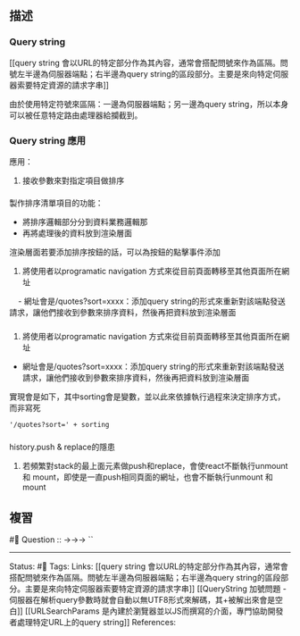 ## 描述



### Query string
[[query string 會以URL的特定部分作為其內容，通常會搭配問號來作為區隔。問號左半邊為伺服器端點；右半邊為query string的區段部分。主要是來向特定伺服器索要特定資源的請求字串]]

由於使用特定符號來區隔：一邊為伺服器端點；另一邊為query string，所以本身可以被任意特定路由處理器給攔截到。


### Query string 應用

應用：

1. 接收參數來對指定項目做排序


####
製作排序清單項目的功能：
- 將排序邏輯部分分到資料業務邏輯那
- 再將處理後的資料放到渲染層面

  
渲染層面若要添加排序按鈕的話，可以為按鈕的點擊事件添加

1. 將使用者以programatic navigation 方式來從目前頁面轉移至其他頁面所在網址

    - 網址會是/quotes?sort=xxxx：添加query string的形式來重新對該端點發送請求，讓他們接收到參數來排序資料，然後再把資料放到渲染層面




###

1. 將使用者以programatic navigation 方式來從目前頁面轉移至其他頁面所在網址

- 網址會是/quotes?sort=xxxx：添加query string的形式來重新對該端點發送請求，讓他們接收到參數來排序資料，然後再把資料放到渲染層面



實現會是如下，其中sorting會是變數，並以此來依據執行過程來決定排序方式，而非寫死

`'/quotes?sort=' + sorting`


### 





###
history.push & replace的隱患

1. 若頻繁對stack的最上面元素做push和replace，會使react不斷執行unmount 和 mount，即使是一直push相同頁面的網址，也會不斷執行unmount 和 mount






## 複習
#🧠 Question :: ->->-> ``

---
Status: #🌱 
Tags:
Links:
[[query string 會以URL的特定部分作為其內容，通常會搭配問號來作為區隔。問號左半邊為伺服器端點；右半邊為query string的區段部分。主要是來向特定伺服器索要特定資源的請求字串]]
[[QueryString 加號問題 - 伺服器在解析query參數時就會自動以無UTF8形式來解碼，其+被解出來會是空白]]
[[URLSearchParams 是內建於瀏覽器並以JS而撰寫的介面，專門協助開發者處理特定URL上的query string]]
References:
